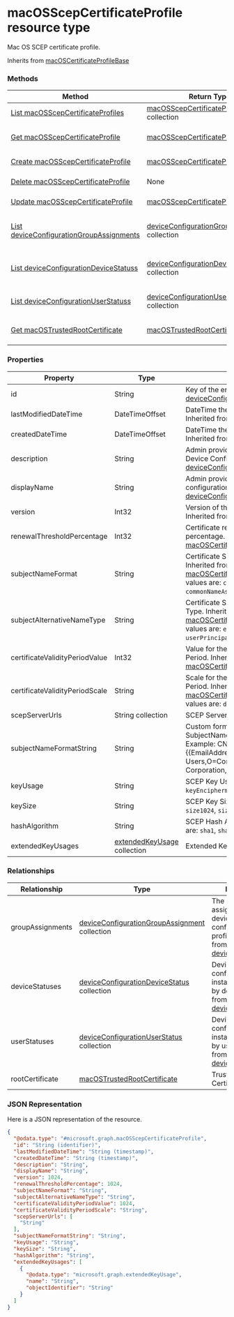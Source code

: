 # macOSScepCertificateProfile resource type

Mac OS SCEP certificate profile.

Inherits from [macOSCertificateProfileBase](macOSCertificateProfileBase.md)

### Methods
|Method|Return Type|Description|
|---|---|---|
|[List macOSScepCertificateProfiles](../api/macOSScepCertificateProfile_list.md)|[macOSScepCertificateProfile](../resources/macOSScepCertificateProfile.md) collection|List properties and relationships of the [macOSScepCertificateProfile](../resources/macOSScepCertificateProfile.md) objects.|
|[Get macOSScepCertificateProfile](../api/macOSScepCertificateProfile_get.md)|[macOSScepCertificateProfile](../resources/macOSScepCertificateProfile.md)|Read properties and relationships of the [macOSScepCertificateProfile](../resources/macOSScepCertificateProfile.md) object.|
|[Create macOSScepCertificateProfile](../api/macOSScepCertificateProfile_create.md)|[macOSScepCertificateProfile](../resources/macOSScepCertificateProfile.md)|Create a new [macOSScepCertificateProfile](../resources/macOSScepCertificateProfile.md) object.|
|[Delete macOSScepCertificateProfile](../api/macOSScepCertificateProfile_delete.md)|None|Deletes a [macOSScepCertificateProfile](../resources/macOSScepCertificateProfile.md).|
|[Update macOSScepCertificateProfile](../api/macOSScepCertificateProfile_update.md)|[macOSScepCertificateProfile](../resources/macOSScepCertificateProfile.md)|Update the properties of a [macOSScepCertificateProfile](../resources/macOSScepCertificateProfile.md) object.|
|[List deviceConfigurationGroupAssignments](../api/macOSScepCertificateProfile_list_deviceConfigurationGroupAssignment.md)|[deviceConfigurationGroupAssignment](../resources/deviceConfigurationGroupAssignment.md) collection|Get the deviceConfigurationGroupAssignments from the groupAssignments navigation property.|
|[List deviceConfigurationDeviceStatuss](../api/macOSScepCertificateProfile_list_deviceConfigurationDeviceStatus.md)|[deviceConfigurationDeviceStatus](../resources/deviceConfigurationDeviceStatus.md) collection|Get the deviceConfigurationDeviceStatuss from the deviceStatuses navigation property.|
|[List deviceConfigurationUserStatuss](../api/macOSScepCertificateProfile_list_deviceConfigurationUserStatus.md)|[deviceConfigurationUserStatus](../resources/deviceConfigurationUserStatus.md) collection|Get the deviceConfigurationUserStatuss from the userStatuses navigation property.|
|[Get macOSTrustedRootCertificate](../api/macOSScepCertificateProfile_get_macOSTrustedRootCertificate.md)|[macOSTrustedRootCertificate](../resources/macOSTrustedRootCertificate.md)|Get the [macOSTrustedRootCertificate](../resources/macOSTrustedRootCertificate.md) from the rootCertificate navigation property.|

### Properties
|Property|Type|Description|
|---|---|---|
|id|String|Key of the entity. Inherited from [deviceConfiguration](deviceConfiguration.md).|
|lastModifiedDateTime|DateTimeOffset|DateTime the object was last modified. Inherited from [deviceConfiguration](deviceConfiguration.md).|
|createdDateTime|DateTimeOffset|DateTime the object was created. Inherited from [deviceConfiguration](deviceConfiguration.md).|
|description|String|Admin provided description of the Device Configuration. Inherited from [deviceConfiguration](deviceConfiguration.md).|
|displayName|String|Admin provided name of the device configuration. Inherited from [deviceConfiguration](deviceConfiguration.md).|
|version|Int32|Version of the device configuration. Inherited from [deviceConfiguration](deviceConfiguration.md).|
|renewalThresholdPercentage|Int32|Certificate renewal threshold percentage. Inherited from [macOSCertificateProfileBase](macOSCertificateProfileBase.md).|
|subjectNameFormat|String|Certificate Subject Name Format. Inherited from [macOSCertificateProfileBase](macOSCertificateProfileBase.md). Possible values are: `commonName`, `commonNameAsEmail`, `custom`.|
|subjectAlternativeNameType|String|Certificate Subject Alternative Name Type. Inherited from [macOSCertificateProfileBase](macOSCertificateProfileBase.md). Possible values are: `emailAddress`, `userPrincipalName`.|
|certificateValidityPeriodValue|Int32|Value for the Certificate Validity Period. Inherited from [macOSCertificateProfileBase](macOSCertificateProfileBase.md).|
|certificateValidityPeriodScale|String|Scale for the Certificate Validity Period. Inherited from [macOSCertificateProfileBase](macOSCertificateProfileBase.md). Possible values are: `days`, `months`, `years`.|
|scepServerUrls|String collection|SCEP Server Url(s).|
|subjectNameFormatString|String|Custom format to use with SubjectNameFormat = Custom. Example: CN={{EmailAddress}},E={{EmailAddress}},OU=Enterprise Users,O=Contoso Corporation,L=Redmond,ST=WA,C=US|
|keyUsage|String|SCEP Key Usage. Possible values are: `keyEncipherment`, `digitalSignature`.|
|keySize|String|SCEP Key Size. Possible values are: `size1024`, `size2048`.|
|hashAlgorithm|String|SCEP Hash Algorithm. Possible values are: `sha1`, `sha2`.|
|extendedKeyUsages|[extendedKeyUsage](../resources/extendedKeyUsage.md) collection|Extended Key Usage (EKU) settings.|

### Relationships
|Relationship|Type|Description|
|---|---|---|
|groupAssignments|[deviceConfigurationGroupAssignment](../resources/deviceConfigurationGroupAssignment.md) collection|The list of group assignments for the device configuration profile. Inherited from [deviceConfiguration](deviceConfiguration.md)|
|deviceStatuses|[deviceConfigurationDeviceStatus](../resources/deviceConfigurationDeviceStatus.md) collection|Device configuration installation stauts by device. Inherited from [deviceConfiguration](deviceConfiguration.md)|
|userStatuses|[deviceConfigurationUserStatus](../resources/deviceConfigurationUserStatus.md) collection|Device configuration installation stauts by user. Inherited from [deviceConfiguration](deviceConfiguration.md)|
|rootCertificate|[macOSTrustedRootCertificate](../resources/macOSTrustedRootCertificate.md)|Trusted Root Certificate.|

### JSON Representation
Here is a JSON representation of the resource.
<!-- {
  "blockType": "resource",
  "keyProperty": "id",
  "@odata.type": "microsoft.graph.macOSScepCertificateProfile"
}
-->
```json
{
  "@odata.type": "#microsoft.graph.macOSScepCertificateProfile",
  "id": "String (identifier)",
  "lastModifiedDateTime": "String (timestamp)",
  "createdDateTime": "String (timestamp)",
  "description": "String",
  "displayName": "String",
  "version": 1024,
  "renewalThresholdPercentage": 1024,
  "subjectNameFormat": "String",
  "subjectAlternativeNameType": "String",
  "certificateValidityPeriodValue": 1024,
  "certificateValidityPeriodScale": "String",
  "scepServerUrls": [
    "String"
  ],
  "subjectNameFormatString": "String",
  "keyUsage": "String",
  "keySize": "String",
  "hashAlgorithm": "String",
  "extendedKeyUsages": [
    {
      "@odata.type": "microsoft.graph.extendedKeyUsage",
      "name": "String",
      "objectIdentifier": "String"
    }
  ]
}
```

